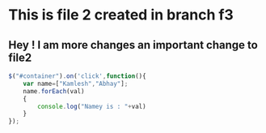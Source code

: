 # This is file 2 created in branch f3

## Hey ! I am more changes an important change to file2

```javascript
$("#container").on('click',function(){
    var name=["Kamlesh","Abhay"];
    name.forEach(val)
    {
        console.log("Namey is : "+val)
    }
});
```